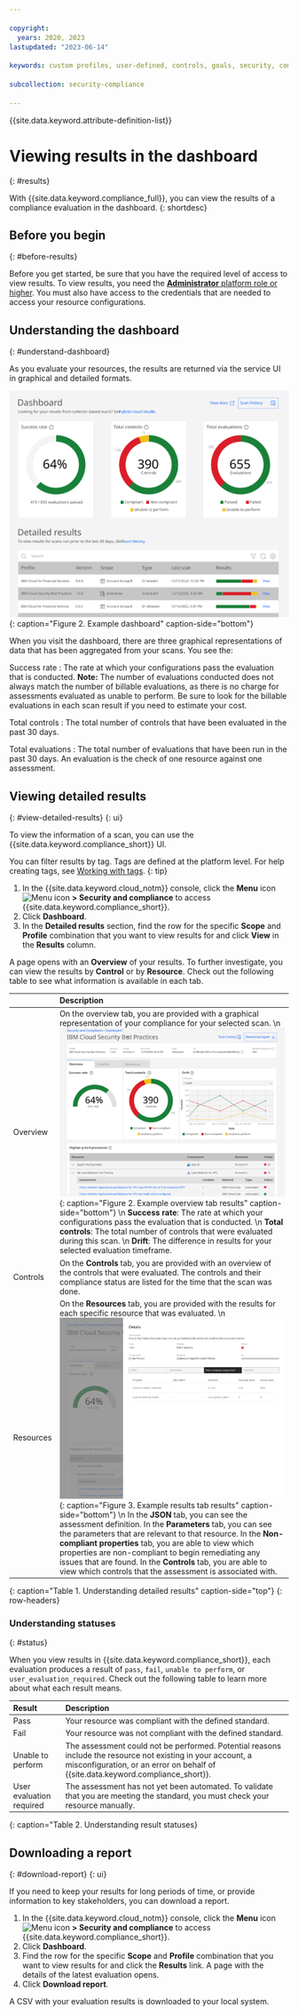 ```yaml
---

copyright:
  years: 2020, 2023
lastupdated: "2023-06-14"

keywords: custom profiles, user-defined, controls, goals, security, compliance

subcollection: security-compliance

---
```


{{site.data.keyword.attribute-definition-list}}


# Viewing results in the dashboard
{: #results}

With {{site.data.keyword.compliance_full}}, you can view the results of a compliance evaluation in the dashboard.
{: shortdesc}


## Before you begin
{: #before-results}

Before you get started, be sure that you have the required level of access to view results. To view results, you need the [**Administrator** platform role or higher](/docs/security-compliance?topic=security-compliance-access-management). You must also have access to the credentials that are needed to access your resource configurations.

## Understanding the dashboard
{: #understand-dashboard}

As you evaluate your resources, the results are returned via the service UI in graphical and detailed formats.

![A visual representation of the service dashboard. The concepts are fully explained in the surrounding text.](images/dashboard.svg){: caption="Figure 2. Example dashboard" caption-side="bottom"}

When you visit the dashboard, there are three graphical representations of data that has been aggregated from your scans. You see the:

Success rate
:   The rate at which your configurations pass the evaluation that is conducted. **Note:** The number of evaluations conducted does not always match the number of billable evaluations, as there is no charge for assessments evaluated as unable to perform. Be sure to look for the billable evaluations in each scan result if you need to estimate your cost.

Total controls
:   The total number of controls that have been evaluated in the past 30 days. 

Total evaluations
:   The total number of evaluations that have been run in the past 30 days. An evaluation is the check of one resource against one assessment.


## Viewing detailed results
{: #view-detailed-results}
{: ui}

To view the information of a scan, you can use the {{site.data.keyword.compliance_short}} UI.

You can filter results by tag. Tags are defined at the platform level. For help creating tags, see [Working with tags](/docs/account?topic=account-tag).
{: tip}

1. In the {{site.data.keyword.cloud_notm}} console, click the **Menu** icon ![Menu icon](../icons/icon_hamburger.svg) **> Security and compliance** to access {{site.data.keyword.compliance_short}}.
2. Click **Dashboard**.
3. In the **Detailed results** section, find the row for the specific **Scope** and **Profile** combination that you want to view results for and click **View** in the **Results** column.

A page opens with an **Overview** of your results. To further investigate, you can view the results by **Control** or by **Resource**. Check out the following table to see what information is available in each tab.

| | Description |
|:---|:---------|
| Overview | On the overview tab, you are provided with a graphical representation of your compliance for your selected scan.  \n ![A visual representation of detailed results that are returned when an evaluation is run.](images/results-overview-tab.svg){: caption="Figure 2. Example overview tab results" caption-side="bottom"}  \n  **Success rate**: The rate at which your configurations pass the evaluation that is conducted.  \n  **Total controls**: The total number of controls that were evaluated during this scan.  \n  **Drift**: The difference in results for your selected evaluation timeframe. |
| Controls | On the **Controls** tab, you are provided with an overview of the controls that were evaluated. The controls and their compliance status are listed for the time that the scan was done.
| Resources | On the **Resources** tab, you are provided with the results for each specific resource that was evaluated.  \n ![A visual representation of detailed results that are returned when an evaluation is run.](images/results-resources-tab.svg){: caption="Figure 3. Example results tab results" caption-side="bottom"}  \n In the **JSON** tab, you can see the assessment definition. In the **Parameters** tab, you can see the parameters that are relevant to that resource. In the **Non-compliant properties** tab, you are able to view which properties are non-compliant to begin remediating any issues that are found. In the **Controls** tab, you are able to view which controls that the assessment is associated with. |
{: caption="Table 1. Understanding detailed results" caption-side="top"}
{: row-headers}




### Understanding statuses
{: #status}

When you view results in {{site.data.keyword.compliance_short}}, each evaluation produces a result of `pass`, `fail`, `unable to perform`, or `user_evaluation_required`. Check out the following table to learn more about what each result means.

| Result | Description |
|:-------|:------------|
| Pass | Your resource was compliant with the defined standard. |
| Fail | Your resource was not compliant with the defined standard. |
| Unable to perform | The assessment could not be performed. Potential reasons include the resource not existing in your account, a misconfiguration, or an error on behalf of {{site.data.keyword.compliance_short}}. |
| User evaluation required | The assessment has not yet been automated. To validate that you are meeting the standard, you must check your resource manually. |
{: caption="Table 2. Understanding result statuses}



## Downloading a report
{: #download-report}
{: ui}

If you need to keep your results for long periods of time, or provide information to key stakeholders, you can download a report.

1. In the {{site.data.keyword.cloud_notm}} console, click the **Menu** icon ![Menu icon](../icons/icon_hamburger.svg) **> Security and compliance** to access {{site.data.keyword.compliance_short}}.
2. Click **Dashboard**.
3. Find the row for the specific **Scope** and **Profile** combination that you want to view results for and click the **Results** link. A page with the details of the latest evaluation opens.
4. Click **Download report**.

A CSV with your evaluation results is downloaded to your local system.

